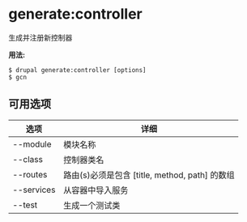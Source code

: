 # generate:controller
生成并注册新控制器

**用法:**
```
$ drupal generate:controller [options]
$ gcn  
```

## 可用选项
选项 | 详细
-------|-------------
--module | 模块名称
--class | 控制器类名
--routes | 路由(s)必须是包含 [title, method, path] 的数组
--services | 从容器中导入服务
--test | 生成一个测试类
